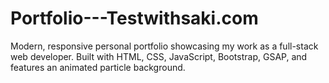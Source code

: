 # Portfolio---Testwithsaki.com
Modern, responsive personal portfolio showcasing my work as a full-stack web developer. Built with HTML, CSS, JavaScript, Bootstrap, GSAP, and features an animated particle background.
